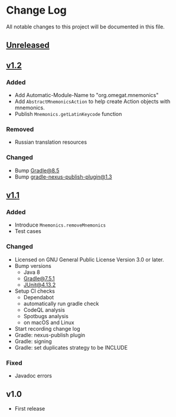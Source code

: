 # Change Log
All notable changes to this project will be documented in this file.

## [Unreleased]

## [v1.2]
### Added
* Add Automatic-Module-Name to "org.omegat.mnemonics"
* Add `AbstractMnemonicsAction` to help create Action objects with mnemonics.
* Publish `Mnemonics.getLatinKeycode` function

### Removed
* Russian translation resources

### Changed
* Bump Gradle@8.5
* Bump gradle-nexus-publish-plugin@1.3

## [v1.1]
### Added
* Introduce `Mnemonics.removeMnemonics`
* Test cases

### Changed
* Licensed on GNU General Public License Version 3.0 or later.
* Bump versions
  - Java 8
  - Gradle@7.5.1
  - JUnit@4.13.2
* Setup CI checks
  - Dependabot
  - automatically run gradle check
  - CodeQL analysis
  - Spotbugs analysis
  - on macOS and Linux
* Start recording change log
* Gradle: nexus-publish plugin
* Gradle: signing
* Gradle: set duplicates strategy to be INCLUDE

### Fixed
* Javadoc errors

## v1.0
* First release

[Unreleased]: https://github.com/eb4j/dsl4j/compare/v1.2...HEAD
[v1.2]: https://github.com/omegat-org/lib-mnemonics/compare/v1.1...v1.2
[v1.1]: https://github.com/omegat-org/lib-mnemonics/compare/v1.0...v1.1

